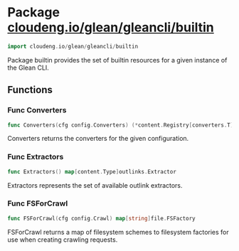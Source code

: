 # Package [cloudeng.io/glean/gleancli/builtin](https://pkg.go.dev/cloudeng.io/glean/gleancli/builtin?tab=doc)

```go
import cloudeng.io/glean/gleancli/builtin
```

Package builtin provides the set of builtin resources for a given instance
of the Glean CLI.

## Functions
### Func Converters
```go
func Converters(cfg config.Converters) (*content.Registry[converters.T], error)
```
Converters returns the converters for the given configuration.

### Func Extractors
```go
func Extractors() map[content.Type]outlinks.Extractor
```
Extractors represents the set of available outlink extractors.

### Func FSForCrawl
```go
func FSForCrawl(cfg config.Crawl) map[string]file.FSFactory
```
FSForCrawl returns a map of filesystem schemes to filesystem factories for
use when creating crawling requests.




